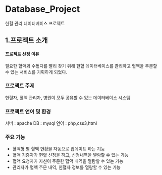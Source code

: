 # Database_Project
헌혈 관리 데이터베이스 프로젝트

## 1.프로젝트 소개
#### 프로젝트 선정 이유
필요한 혈액과 수혈자를 빨리 찾기 위해 헌혈 데이터베이스를 관리하고 혈액을 주문할 수 있는 서비스를 기획하게 되었다.

### 프로젝트 주제
헌혈자, 혈액 관리자, 병원이 모두 공유할 수 있는 데이터베이스 시스템

### 프로젝트 언어 및 환경
서버 : apache
DB : mysql
언어 : php,css3,html

### 주요 기능
- 혈액형 별 혈액 현황을 자동으로 업데이트 하는 기능
- 혈액 기증자가 헌혈 신청을 하고, 신청내역을 열람할 수 있는 기능
- 혈액 요청자가 자신이 주문한 혈액 내역을 열람할 수 있는 기능
- 관리자가 혈액 주문 내역, 헌혈자 정보를 열람할 수 있는 기능
